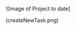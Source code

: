 ![Image of Project to date]

<!-- (/Users/christopher/Desktop/prod/task-tracker/public/createNewTask.png) -->

(createNewTask.png)
